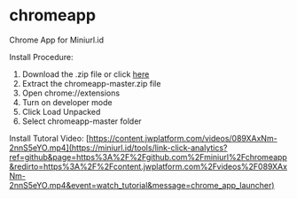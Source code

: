# chromeapp
Chrome App for Miniurl.id

Install Procedure:
1. Download the .zip file or click [here](https://miniurl.id/tools/link-click-analytics?ref=github&page=https%3A%2F%2Fgithub.com%2Fminiurl%2Fchromeapp&redirto=https%3A%2F%2Fgithub.com%2Fminiurl%2Fchromeapp%2Farchive%2Fmaster.zip&event=download&message=chrome_app_launcher)
2. Extract the chromeapp-master.zip file
3. Open chrome://extensions
4. Turn on developer mode
5. Click Load Unpacked
6. Select chromeapp-master folder

Install Tutoral Video: [https://content.jwplatform.com/videos/089XAxNm-2nnS5eYO.mp4](https://miniurl.id/tools/link-click-analytics?ref=github&page=https%3A%2F%2Fgithub.com%2Fminiurl%2Fchromeapp&redirto=https%3A%2F%2Fcontent.jwplatform.com%2Fvideos%2F089XAxNm-2nnS5eYO.mp4&event=watch_tutorial&message=chrome_app_launcher)
